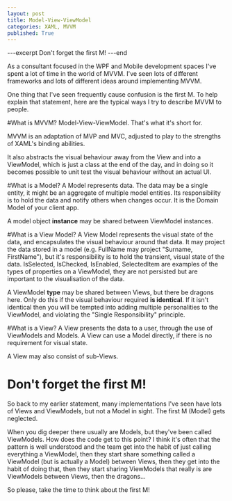 ```yaml
---
layout: post
title: Model-View-ViewModel
categories: XAML, MVVM
published: True
---
```

---excerpt
Don't forget the first M!
---end

As a consultant focused in the WPF and Mobile development spaces I've spent a lot of time in the world of MVVM.  I've seen lots of different frameworks and lots of different ideas around implementing MVVM.

One thing that I've seen frequently cause confusion is the first M.  To help explain that statement, here are the typical ways I try to describe MVVM to people.

#What is MVVM?
Model-View-ViewModel. That's what it's short for.

MVVM is an adaptation of MVP and MVC, adjusted to play to the strengths of XAML's binding abilities. 

It also abstracts the visual behaviour away from the View and into a ViewModel, which is just a class at the end of the day, and in doing so it becomes possible to unit test the visual behaviour without an actual UI.

#What is a Model?
A Model represents data.  The data may be a single entity, it might be an aggregate of multiple model entities.
Its responsibility is to hold the data and notify others when changes occur.  It is the Domain Model of your client app.

A model object **instance** may be shared between ViewModel instances.

#What is a View Model?
A View Model represents the visual state of the data, and encapsulates the visual behaviour around that data.  It may project the data stored in a model (e.g. FullName may project "Surname, FirstName"), but it's responsibility is to hold the transient, visual state of the data.  IsSelected, IsChecked, IsEnabled, SelectedItem are examples of the types of properties on a ViewModel, they are not persisted but are important to the visualisation of the data.

A ViewModel **type** may be shared between Views, but there be dragons here.  Only do this if the visual behaviour required **is identical**.  If it isn't identical then you will be tempted into adding multiple personalities to the ViewModel, and violating the "Single Responsibility" principle. 

#What is a View?
A View presents the data to a user, through the use of ViewModels and Models.  A View can use a Model directly, if there is no requirement for visual state.

A View may also consist of sub-Views.


# Don't forget the first M!
So back to my earlier statement, many implementations I've seen have lots of Views and ViewModels, but not a Model in sight.  The first M (Model) gets neglected.

When you dig deeper there usually are Models, but they've been called ViewModels.  How does the code get to this point?  I think it's often that the pattern is well understood and the team get into the habit of just calling everything a ViewModel, then they start share something called a ViewModel (but is actually a Model) between Views, then they get into the habit of doing that, then they start sharing ViewModels that really is are ViewModels between Views, then the dragons...

So please, take the time to think about the first M! 

